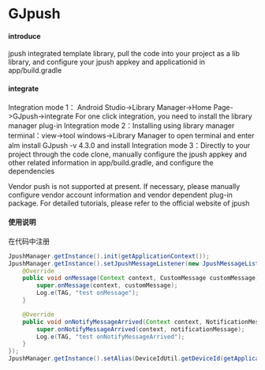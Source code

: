 # GJpush

#### introduce
jpush integrated template library, pull the code into your project as a lib library, and configure your jpush appkey and applicationid in app/build.gradle


#### integrate
Integration mode 1： Android Studio->Library Manager->Home Page->GJpush->integrate For one click integration, you need to install the library manager plug-in
Integration mode 2：Installing using library manager terminal：view->tool windows->Library Manager to open terminal and enter alm install GJpush -v 4.3.0 and install
Integration mode 3：Directly to your project through the code clone, manually configure the jpush appkey and other related information in app/build.gradle, and configure the dependencies

Vendor push is not supported at present. If necessary, please manually configure vendor account information and vendor dependent plug-in package. For detailed tutorials, please refer to the official website of jpush

#### 使用说明

在代码中注册
```java
JpushManager.getInstance().init(getApplicationContext());
JpushManager.getInstance().setJpushMessageListener(new JpushMessageListener(){
    @Override
    public void onMessage(Context context, CustomMessage customMessage) {
        super.onMessage(context, customMessage);
        Log.e(TAG, "test onMessage");
    }

    @Override
    public void onNotifyMessageArrived(Context context, NotificationMessage notificationMessage) {
        super.onNotifyMessageArrived(context, notificationMessage);
        Log.e(TAG, "test onNotifyMessageArrived");
    }
});
JpushManager.getInstance().setAlias(DeviceIdUtil.getDeviceId(getApplicationContext()));
```